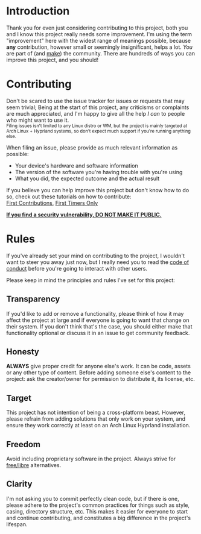 # Introduction
Thank you for even just considering contributing to this project,
both you and I know this project really needs some improvement.
I'm using the term "improvement" here with the widest range of meanings possible,
because **any** contribution, however small or seemingly insignificant, helps a lot.
*You* are part of (and [make](http://web.archive.org/web/20140803134036/http://www.aaronsw.com/weblog/whowriteswikipedia)) the community.
There are hundreds of ways you can improve this project, and you should!

# Contributing
Don't be scared to use the issue tracker for issues or requests that may seem trivial;
Being at the start of this project, any criticisms or complaints are much appreciated,
and I'm happy to give all the help _I can_ to people who might want to use it.<br>
<sup>
Filing issues isn't limited to any Linux distro or WM,
but the project is mainly targeted at Arch Linux + Hyprland systems,
so don't expect much support if you're running anything else.
</sup>

When filing an issue, please provide as much relevant information as possible:<br>
- Your device's hardware and software information
- The version of the software you're having trouble with you're using
- What you did, the expected outcome and the actual result

If you believe you can help improve this project but don't know how to do so,
check out these tutorials on how to contribute:<br>
[First Contributions](https://github.com/firstcontributions/first-contributions#first-contributions),
[First Timers Only](https://firsttimersonly.com)

**[If you find a security vulnerability, DO NOT MAKE IT PUBLIC.](./SECURITY.md)**

# Rules
If you've already set your mind on contributing to the project,
I wouldn't want to steer you away just now,
but I really need you to read the [code of conduct](./CODE_OF_CONDUCT.md)
before you're going to interact with other users.

Please keep in mind the principles and rules I've set for this project:

## Transparency
If you'd like to add or remove a functionality,
please think of how it may affect the project at large
and if everyone is going to want that change on their system.
If you don't think that's the case,
you should either make that functionality optional
or discuss it in an issue to get community feedback.

## Honesty
**ALWAYS** give proper credit for anyone else's work.
It can be code, assets or any other type of content.
Before adding someone else's content to the project:
ask the creator/owner for permission to distribute it, its license, etc.

## Target
This project has not intention of being a cross-platform beast.
However, please refrain from adding solutions that only work on your system,
and ensure they work correctly at least on an Arch Linux Hyprland installation.

## Freedom
Avoid including proprietary software in the project.
Always strive for [free/libre](https://gnu.org/philosophy/free-sw.html) alternatives.

## Clarity
I'm not asking you to commit perfectly clean code, but if there is one,
please adhere to the project's common practices
for things such as style, casing, directory structure, etc.
This makes it easier for everyone to start and continue contributing,
and constitutes a big difference in the project's lifespan.